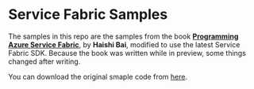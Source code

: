 # Service Fabric Samples

The samples in this repo are the samples from the book [**Programming Azure Service Fabric**](https://www.microsoftpressstore.com/store/programming-microsoft-azure-service-fabric-9781509301881), by **Haishi Bai**, modified to use the latest Service Fabric SDK. Because the book was written while in preview, some things changed after writing.

You can download the original smaple code from [here](https://www.microsoftpressstore.com/store/programming-microsoft-azure-service-fabric-9781509301881#6773f413-100c-4ba8-a4a8-9325c9342776).